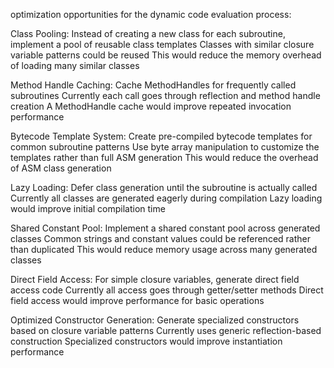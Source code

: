 optimization opportunities for the dynamic code evaluation process:

Class Pooling:
Instead of creating a new class for each subroutine, implement a pool of reusable class templates
Classes with similar closure variable patterns could be reused
This would reduce the memory overhead of loading many similar classes

Method Handle Caching:
Cache MethodHandles for frequently called subroutines
Currently each call goes through reflection and method handle creation
A MethodHandle cache would improve repeated invocation performance

Bytecode Template System:
Create pre-compiled bytecode templates for common subroutine patterns
Use byte array manipulation to customize the templates rather than full ASM generation
This would reduce the overhead of ASM class generation

Lazy Loading:
Defer class generation until the subroutine is actually called
Currently all classes are generated eagerly during compilation
Lazy loading would improve initial compilation time

Shared Constant Pool:
Implement a shared constant pool across generated classes
Common strings and constant values could be referenced rather than duplicated
This would reduce memory usage across many generated classes

Direct Field Access:
For simple closure variables, generate direct field access code
Currently all access goes through getter/setter methods
Direct field access would improve performance for basic operations

Optimized Constructor Generation:
Generate specialized constructors based on closure variable patterns
Currently uses generic reflection-based construction
Specialized constructors would improve instantiation performance

